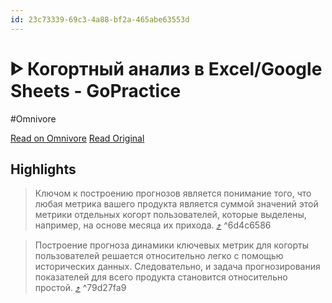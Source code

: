 ```yaml
---
id: 23c73339-69c3-4a88-bf2a-465abe63553d
---
```


# ᐈ Когортный анализ в Excel/Google Sheets - GoPractice
#Omnivore

[Read on Omnivore](https://omnivore.app/me/kogortnyj-analiz-v-excel-google-sheets-go-practice-19000725dd3)
[Read Original](https://gopractice.ru/product/forecast_cohort_analysis_template/)

## Highlights

> Ключом к построению прогнозов является понимание того, что любая метрика вашего продукта является суммой значений этой метрики отдельных когорт пользователей, которые выделены, например, на основе месяца их прихода. [⤴️](https://omnivore.app/me/kogortnyj-analiz-v-excel-google-sheets-go-practice-19000725dd3#6d4c6586-35a6-45dc-b718-5d843a67d9bf)  ^6d4c6586

> Построение прогноза динамики ключевых метрик для когорты пользователей решается относительно легко с помощью исторических данных. Следовательно, и задача прогнозирования показателей для всего продукта становится относительно простой. [⤴️](https://omnivore.app/me/kogortnyj-analiz-v-excel-google-sheets-go-practice-19000725dd3#79d27fa9-ee63-4585-8c88-7c15dd533d06)  ^79d27fa9

